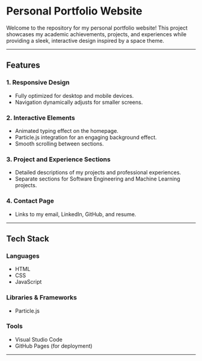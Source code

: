 # Personal Portfolio Website

Welcome to the repository for my personal portfolio website! This project showcases my academic achievements, projects, and experiences while providing a sleek, interactive design inspired by a space theme.

---

## Features

### 1. **Responsive Design**
- Fully optimized for desktop and mobile devices.
- Navigation dynamically adjusts for smaller screens.

### 2. **Interactive Elements**
- Animated typing effect on the homepage.
- Particle.js integration for an engaging background effect.
- Smooth scrolling between sections.

### 3. **Project and Experience Sections**
- Detailed descriptions of my projects and professional experiences.
- Separate sections for Software Engineering and Machine Learning projects.

### 4. **Contact Page**
- Links to my email, LinkedIn, GitHub, and resume.

---

## Tech Stack

### Languages
- HTML
- CSS
- JavaScript

### Libraries & Frameworks
- Particle.js

### Tools
- Visual Studio Code
- GitHub Pages (for deployment)

---
